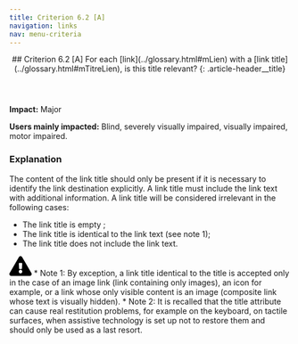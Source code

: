 ```yaml
---
title: Criterion 6.2 [A]
navigation: links
nav: menu-criteria
---
```


<header>
## Criterion 6.2 [A] <span>For each [link](../glossary.html#mLien) with a [link title](../glossary.html#mTitreLien), is this title relevant?</span>
{: .article-header__title}
</header>

**Impact:** Major

**Users mainly impacted:** Blind, severely visually impaired, visually impaired, motor impaired.

### Explanation

The content of the link title should only be present if it is necessary to identify the link destination explicitly. A link title must include the link text with additional information. A link title will be considered irrelevant in the following cases:

* The link title is empty ;
* The link title is identical to the link text (see note 1);
* The link title does not include the link text.

<div class="important">
<svg role="img" aria-label="Important" xmlns="http://www.w3.org/2000/svg" viewBox="0 0 576 512" width="40" height="36"><title>Important</title><path d="M569.517 440.013C587.975 472.007 564.806 512 527.94 512H48.054c-36.937 0-59.999-40.055-41.577-71.987L246.423 23.985c18.467-32.009 64.72-31.951 83.154 0l239.94 416.028zM288 354c-25.405 0-46 20.595-46 46s20.595 46 46 46 46-20.595 46-46-20.595-46-46-46zm-43.673-165.346l7.418 136c.347 6.364 5.609 11.346 11.982 11.346h48.546c6.373 0 11.635-4.982 11.982-11.346l7.418-136c.375-6.874-5.098-12.654-11.982-12.654h-63.383c-6.884 0-12.356 5.78-11.981 12.654z"/></svg>
* Note 1: By exception, a link title identical to the title is accepted only in the case of an image link (link containing only images), an icon for example, or a link whose only visible content is an image (composite link whose text is visually hidden).
* Note 2: It is recalled that the title attribute can cause real restitution problems, for example on the keyboard, on tactile surfaces, when assistive technology is set up not to restore them and should only be used as a last resort.
</div>
